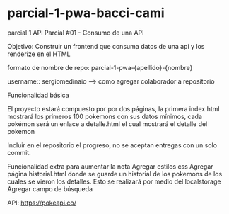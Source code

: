 # parcial-1-pwa-bacci-cami
parcial 1 API
Parcial #01 - Consumo de una API

Objetivo: Construir un frontend que consuma datos de una api y los renderize en el HTML

formato de nombre de repo: parcial-1-pwa-{apellido}-{nombre}

username:: sergiomedinaio           —> como agregar colaborador a repositorio


Funcionalidad básica

 El proyecto estará compuesto por por dos páginas, la primera index.html mostrará los primeros 100 pokemons con sus datos mínimos, cada pokémon será un enlace a detalle.html el cual mostrará el detalle del pokemon

Incluir en el repositorio el progreso, no se aceptan entregas con un solo commit.

Funcionalidad extra para aumentar la nota
Agregar estilos css
Agregar página historial.html donde se guarde un historial de los pokemons de los cuales se vieron los detalles. Esto se realizará por medio del localstorage
Agregar campo de búsqueda 


API: https://pokeapi.co/
 
